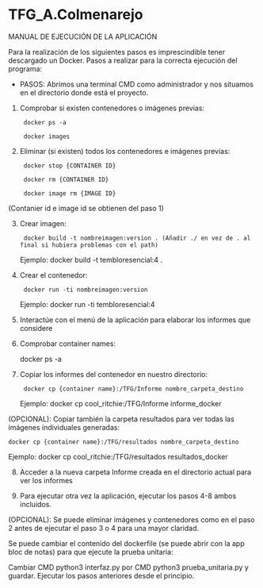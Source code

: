 # TFG_A.Colmenarejo

MANUAL DE EJECUCIÓN DE LA APLICACIÓN

Para la realización de los siguientes pasos es imprescindible tener descargado un Docker.
Pasos a realizar para la correcta ejecución del programa:

- PASOS:
Abrimos una terminal CMD como administrador y nos situamos en el directorio donde está el proyecto.

1. Comprobar si existen contenedores o imágenes previas:

 		docker ps -a

  		docker images

2. Eliminar (si existen) todos los contenedores e imágenes previas:

  		docker stop {CONTAINER ID}

		docker rm {CONTAINER ID}

 		docker image rm {IMAGE ID}
  
  (Contanier id e image id se obtienen del paso 1)
  
3. Crear imagen:

  		docker build -t nombreimagen:version . (Añadir ./ en vez de . al final si hubiera problemas con el path)

 	Ejemplo: docker build -t tembloresencial:4 .
  
4. Crear el contenedor:

  		docker run -ti nombreimagen:version

  	Ejemplo: docker run -ti tembloresencial:4
  
5. Interactúe con el menú de la aplicación para elaborar los informes que considere

6. Comprobar container names:

 	docker ps -a
  
7. Copiar los informes del contenedor en nuestro directorio:

  		docker cp {container name}:/TFG/Informe nombre_carpeta_destino
  	Ejemplo: docker cp cool_ritchie:/TFG/Informe informe_docker
  
  (OPCIONAL): Copiar también la carpeta resultados para ver todas las imágenes individuales generadas:

	docker cp {container name}:/TFG/resultados nombre_carpeta_destino

   Ejemplo: docker cp cool_ritchie:/TFG/resultados resultados_docker
    
8. Acceder a la nueva carpeta Informe creada en el directorio actual para ver los informes
 
9. Para ejecutar otra vez la aplicación, ejecutar los pasos 4-8 ambos incluidos.

(OPCIONAL): Se puede eliminar imágenes y contenedores como en el paso 2 antes de ejecutar el paso 3 o 4 para una mayor claridad.

Se puede cambiar el contenido del dockerfile (se puede abrir con la app bloc de notas) para que ejecute la prueba unitaria:

   Cambiar CMD  python3 interfaz.py por CMD  python3 prueba_unitaria.py y guardar. Ejecutar los pasos anteriores desde el principio.
